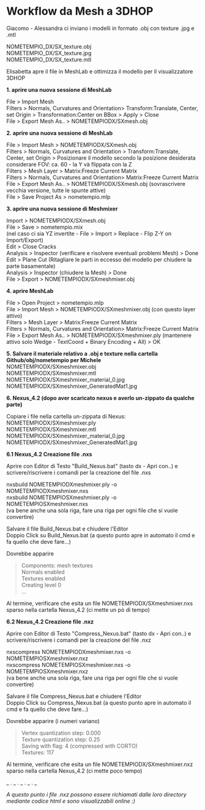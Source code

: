 # Workflow da Mesh a 3DHOP  
  
Giacomo - Alessandra ci inviano i modelli in formato .obj con texture .jpg e .mtl  
  
NOMETEMPIO_DX/SX_texture.obj  
NOMETEMPIO_DX/SX_texture.jpg  
NOMETEMPIO_DX/SX_texture.mtl  
  
Elisabetta apre il file in MeshLab e ottimizza il modello per il visualizzatore 3DHOP  
  
**1. aprire una nuova sessione di MeshLab**  
  
File > Import Mesh  
Filters > Normals, Curvatures and Orientation> Transform:Translate, Center, set Origin > Transformation:Center on BBox > Apply > Close  
File > Export Mesh As.. > NOMETEMPIODX/SXmesh.obj  
  
**2. aprire una nuova sessione di MeshLab**  
  
File > Import Mesh > NOMETEMPIODX/SXmesh.obj  
Filters > Normals, Curvatures and Orientation > Transform:Translate, Center, set Origin > Posizionare il modello secondo la posizione desiderata  
considerare FOV: ca. 60 - la Y và flippata con la Z  
Filters > Mesh Layer > Matrix:Freeze Current Matrix  
Filters > Normals, Curvatures and Orientation> Matrix:Freeze Current Matrix  
File > Export Mesh As.. > NOMETEMPIODX/SXmesh.obj (sovrascrivere vecchia versione, tutte le spunte attive)  
File > Save Project As > nometempio.mlp  
  
**3. aprire una nuova sessione di Meshmixer**  
  
Import > NOMETEMPIODX/SXmesh.obj  
File > Save > nometempio.mix  
(nel caso ci sia YZ invertite - File > Import > Replace - Flip Z-Y on Import/Export)  
Edit > Close Cracks  
Analysis > Inspector (verificare e risolvere eventuali problemi Mesh) > Done  
Edit > Plane Cut (Ritagliare le parti in eccesso del modello per chiudere la parte basamentale)  
Analysis > Inspector (chiudere la Mesh) > Done  
File > Export > NOMETEMPIODX/SXmeshmixer.obj  
  
**4. aprire MeshLab**  
  
File > Open Project > nometempio.mlp  
File > Import Mesh > NOMETEMPIODX/SXmeshmixer.obj (con questo layer attivo)  
Filters > Mesh Layer > Matrix:Freeze Current Matrix  
Filters > Normals, Curvatures and Orientation> Matrix:Freeze Current Matrix  
File > Export Mesh As.. > NOMETEMPIODX/SXmeshmixer.ply (mantenere attivo solo Wedge - TextCoord + Binary Encoding + All) > OK  
  
**5. Salvare il materiale relativo a .obj e texture nella cartella Github/obj/nometempio per Michele**    
NOMETEMPIODX/SXmeshmixer.obj  
NOMETEMPIODX/SXmeshmixer.mtl  
NOMETEMPIODX/SXmeshmixer_material_0.jpg  
NOMETEMPIODX/SXmeshmixer_GeneratedMat1.jpg  
  
**6. Nexus_4.2 (dopo aver scaricato nexus e averlo un-zippato da qualche parte)**  
  
Copiare i file nella cartella un-zippata di Nexus:  
NOMETEMPIODX/SXmeshmixer.ply  
NOMETEMPIODX/SXmeshmixer.mtl  
NOMETEMPIODX/SXmeshmixer_material_0.jpg  
NOMETEMPIODX/SXmeshmixer_GeneratedMat1.jpg  
  
**6.1 Nexus_4.2 Creazione file .nxs**  
  
Aprire con Editor di Testo "Build_Nexus.bat" (tasto dx - Apri con..) e scrivere/riscrivere i comandi per la creazione del file .nxs  
  
nxsbuild NOMETEMPIODXmeshmixer.ply -o NOMETEMPIODXmeshmixer.nxs  
nxsbuild NOMETEMPIOSXmeshmixer.ply -o NOMETEMPIOSXmeshmixer.nxs  
(va bene anche una sola riga, fare una riga per ogni file che si vuole convertire)  
  
Salvare il file Build_Nexus.bat e chiudere l'Editor  
Doppio Click su Build_Nexus.bat (a questo punto apre in automato il cmd e fa quello che deve fare...)  
  
Dovrebbe apparire  
> Components: mesh textures  
> Normals enabled  
> Textures enabled  
> Creating level 0  
> ...  
  
Al termine, verificare che esita un file NOMETEMPIODX/SXmeshmixer.nxs sparso nella cartella Nexus_4.2 (ci mette un pò di tempo)  
  
**6.2 Nexus_4.2 Creazione file .nxz**  
  
Aprire con Editor di Testo "Compress_Nexus.bat" (tasto dx - Apri con..) e scrivere/riscrivere i comandi per la creazione del file .nxz  
    
nxscompress NOMETEMPIODXmeshmixer.nxs -o NOMETEMPIOSXmeshmixer.nxz  
nxscompress NOMETEMPIOSXmeshmixer.nxs -o NOMETEMPIOSXmeshmixer.nxz  
(va bene anche una sola riga, fare una riga per ogni file che si vuole convertire)  
  
Salvare il file Compress_Nexus.bat e chiudere l'Editor  
Doppio Click su Compress_Nexus.bat (a questo punto apre in automato il cmd e fa quello che deve fare...)  
  
Dovrebbe apparire (i numeri variano)  
  
> Vertex quantization step: 0.000  
> Texture quantization step: 0.25  
> Saving with flag: 4 (compressed with CORTO)  
> Textures: 117   
  
Al termine, verificare che esita un file NOMETEMPIODX/SXmeshmixer.nxz sparso nella cartella Nexus_4.2 (ci mette poco tempo)  
  
_ . _ . _ . _ . _  
  
*A questo punto i file .nxz possono essere richiamati dalle loro directory mediante codice html e sono visualizzabili online :)*
